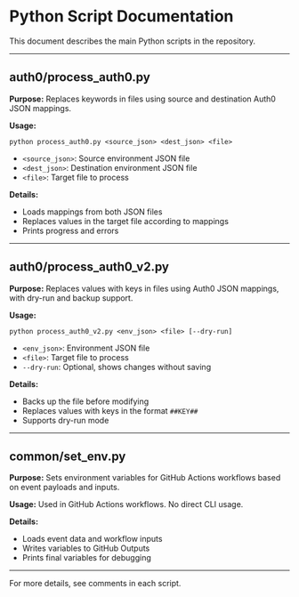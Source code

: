 # Python Script Documentation

This document describes the main Python scripts in the repository.

---

## auth0/process_auth0.py

**Purpose:**
Replaces keywords in files using source and destination Auth0 JSON mappings.

**Usage:**
```
python process_auth0.py <source_json> <dest_json> <file>
```
- `<source_json>`: Source environment JSON file
- `<dest_json>`: Destination environment JSON file
- `<file>`: Target file to process

**Details:**
- Loads mappings from both JSON files
- Replaces values in the target file according to mappings
- Prints progress and errors

---

## auth0/process_auth0_v2.py

**Purpose:**
Replaces values with keys in files using Auth0 JSON mappings, with dry-run and backup support.

**Usage:**
```
python process_auth0_v2.py <env_json> <file> [--dry-run]
```
- `<env_json>`: Environment JSON file
- `<file>`: Target file to process
- `--dry-run`: Optional, shows changes without saving

**Details:**
- Backs up the file before modifying
- Replaces values with keys in the format `##KEY##`
- Supports dry-run mode

---

## common/set_env.py

**Purpose:**
Sets environment variables for GitHub Actions workflows based on event payloads and inputs.

**Usage:**
Used in GitHub Actions workflows. No direct CLI usage.

**Details:**
- Loads event data and workflow inputs
- Writes variables to GitHub Outputs
- Prints final variables for debugging

---

For more details, see comments in each script.
